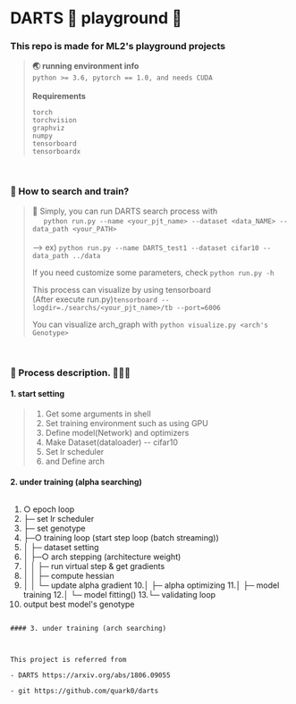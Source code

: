# DARTS 🎯 playground 🧗‍

### This repo is made for ML2's playground projects
> **🌏 running environment info** <br>
> `python >= 3.6, pytorch == 1.0, and needs CUDA`
> <br><br>
> **Requirements** <br>
>
> `torch`<br>
> `torchvision`<br>
> `graphviz`<br>
> `numpy`<br>
> `tensorboard`<br>
> `tensorboardx`<br>


<br>

### 🚀 How to search and train?
> 🎲 Simply, you can run DARTS search process with <br> &nbsp;&nbsp;&nbsp;&nbsp; `python run.py --name <your_pjt_name> --dataset <data_NAME> --data_path <your_PATH>` <br><br>
> --> ex) `python run.py --name DARTS_test1 --dataset cifar10 --data_path ../data`
> 
> If you need customize some parameters, check `python run.py -h`
>
> This process can visualize by using tensorboard <br>
> (After execute run.py)`tensorboard --logdir=./searchs/<your_pjt_name>/tb --port=6006`<br>
>
> You can visualize arch_graph with `python visualize.py <arch's Genotype>` 
> 

<br>

### 🔗 Process description. 🥚🐣🐥
#### 1. start setting
> 1. Get some arguments in shell
> 2. Set training environment such as using GPU
> 3. Define model(Network) and optimizers
> 4. Make Dataset(dataloader) -- cifar10
> 5. Set lr scheduler
> 6. and Define arch 


#### 2. under training (alpha searching)
>```
1. ○ epoch loop
2. ├─ set lr scheduler 
3. ├─ set genotype
4. ├─○ training loop (start step loop (batch streaming))
5. │ ├─ dataset setting
6. │ ├─○ arch stepping (architecture weight)
7. │ │ ├─ run virtual step & get gradients
8. │ │ ├─ compute hessian
9. │ │ └─ update alpha gradient
10.│ ├─ alpha optimizing
11.│ ├─ model training
12.│ └─ model fitting()
13.└─ validating loop
14. output best model's genotype
```

#### 3. under training (arch searching)



This project is referred from

- DARTS https://arxiv.org/abs/1806.09055

- git https://github.com/quark0/darts
